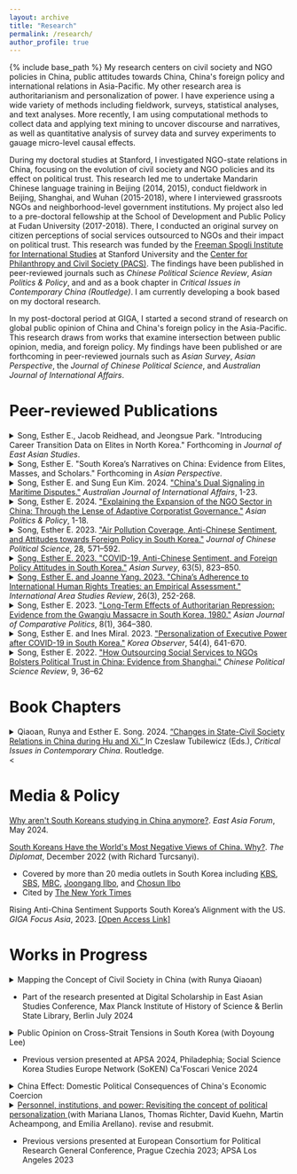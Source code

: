 ```yaml
---
layout: archive
title: "Research"
permalink: /research/
author_profile: true
---
```


{% include base_path %}
My research centers on civil society and NGO policies in China, public attitudes towards China, China's foreign policy and international relations in Asia-Pacific. My other research area is authoritarianism and personalization of power. I have experience using a wide variety of methods including fieldwork, surveys, statistical analyses, and text analyses. More recently, I am using computational methods to collect data and applying text mining to uncover discourse and narratives, as well as quantitative analysis of survey data and survey experiments to gauage micro-level causal effects.

During my doctoral studies at Stanford, I investigated NGO-state relations in China, focusing on the evolution of civil society and NGO policies and its effect on political trust. This research led me to undertake Mandarin Chinese language training in Beijing (2014, 2015), conduct fieldwork in Beijing, Shanghai, and Wuhan (2015-2018), where I interviewed grassroots NGOs and neighborhood-level government institutions. My project also led to a pre-doctoral fellowship at the School of Development and Public Policy at Fudan University (2017-2018). There, I conducted an original survey on citizen perceptions of social services outsourced to NGOs and their impact on political trust. This research was funded by the [Freeman Spogli Institute for International Studies](https://fsi.stanford.edu/) at Stanford University and the [Center for Philanthropy and Civil Society (PACS)](https://pacscenter.stanford.edu/). The findings have been published in peer-reviewed journals such as *Chinese Political Science Review*, *Asian Politics & Policy*, and and as a book chapter in *Critical Issues in Contemporary China (Routledge)*. I am currently developing a book based on my doctoral research.

In my post-doctoral period at GIGA, I started a second strand of research on global public opinion of China and China's foreign policy in the Asia-Pacific. This research draws from works that examine intersection between public opinion, media, and foreign policy. My findings have been published or are forthcoming in peer-reviewed journals such as *Asian Survey*, *Asian Perspective*, the *Journal of Chinese Political Science*, and *Australian Journal of International Affairs*.

# Peer-reviewed Publications

<details style="display:inline"><summary>Song, Esther E., Jacob Reidhead, and Jeongsue Park. "Introducing Career Transition Data on Elites in North Korea." Forthcoming in <em>Journal of East Asian Studies</em>.</summary><br><p>We introduce a novel dataset mapping career transitions of 505 elites in North Korea. Despite ample attention to granular data on elites, there's a lack of comprehensive information spanning state, party, military, and parastatal sectors. Granular rank and position data enable tracing intra- and inter-institutional elite mobility, opening new research avenues on North Korean elite studies and leader-elite dynamics in personalist autocracies. Exploiting within-regime threat level variation during successions, we test hypotheses on dictators' use of intra- versus inter-institutional elite management. We conclude with implications for new research directions in North Korean studies and authoritarianism literature.

- Previous versions presented at MPSA, Chicago; Stanford Network Forum, Stanford University; ECPR Prague 2023; All Souls College, Oxford University April 2024.</p></details>

<details style="display:inline"><summary>Song, Esther E. "South Korea’s Narratives on China: Evidence from Elites, Masses, and Scholars." Forthcoming in <em>Asian Perspective.</em></summary><br><p>What are the narratives on China in South Korea since the normalization of two countries in 1992? Drawing from computational analysis of scholarly articles, op-eds, and polls, this paper presents a descriptive picture of narratives on China in South Korea put forward by different sectors of the society - the elites, masses, and the scholars. The finding shows that while scholarly narratives in South Korea towards China have remained balanced, within domestic politics the narrative towards China has become increasingly polarized in the post-2015 period. Factors contributing to this polarization include China’s hawkish response to South Korea’s foreign policy choices, most evidently demonstrated during the THAAD dispute. Other recent issues include the COVID-19 which has sparked debate at the elite level on whether weak enforcement of border controls towards travelers from China demonstrate lack of sovereignty and an overt pro-China attitude by then incumbent Moon administration.

- Previous version presented at Helmut Schmidt Stiftung Conference on International China Narratives in Politics and Economics Since 1945, Hamburg Germany 2023.
</p></details>

<details style="display:inline"><summary>Song, Esther E. and Sung Eun Kim. 2024. <a href="https://www.tandfonline.com/doi/full/10.1080/10357718.2024.2394179" target="_blank">"China's Dual Signaling in Maritime Disputes."</a> <em>Australian Journal of International Affairs</em>, 1-23.</summary><br><p>How does China signal foreign policy intentions to domestic and international audience during territorial conflicts? While China can signal its resolve by provoking nationalism at home, doing so may risk appearing threatening to neighboring countries in the region. We argue that China resolves the dilemma by sending different types of messages to domestic and international audiences. Focusing on China’s maritime conflicts in the South China Sea and the East China Sea, we examine China’s narratives regarding the maritime disputes through the analysis of state-run media. Our findings from text mining and topic analyses of more than 31,000 state media reports from 2002 to 2021 suggest that China signals to the international audience on international cooperation emphasizing diplomatic and peaceful resolutions while relatively less in domestic media. The analyses have implications on how China signals foreign policy intentions amidst rising nationalism.

- Previous version presented at 2023 APSA Los Angeles; GIGA Workshop on Foreign Policy 2023
</p></details>

<details style="display:inline"><summary>Song, Esther E. 2024. <a href="https://onlinelibrary.wiley.com/doi/10.1111/aspp.12752" target="_blank">"Explaining the Expansion of the NGO Sector in China: Through the Lense of Adaptive Corporatist Governance."</a> <em>Asian Politics & Policy</em>, 1-18.</summary><br><p>What explains the exponential growth of the number of NGOs in China during the recent decades? Moving beyond the extant literature that focuses on the strategic relationship between NGOs and the local state, this article argues that the growth can be also attributed to the central state which has focused on the promotion of different types of NGOs throughout time. The proactive role of the central state has become more conspicuous under Xi administration where the party-state plays a more active role in maneuvering the growth of a service-oriented third sector. This adaptive strategy has led to the counterintuitive phenomenon of an increase in institutional space for NGOs in authoritarian China, especially the social service-oriented NGOs in recent years. This article draws from theories of institutional change to explain the process through which the central state has expanded institutional space for NGOs throughout time.</p></details>
     
<details style="display:inline"><summary>Song, Esther E. 2023. <a href="https://doi.org/10.1007/s11366-023-09849-z" target="_blank">"Air Pollution Coverage, Anti-Chinese Sentiment, and Attitudes towards Foreign Policy in South Korea."</a> <em>Journal of Chinese Political Science</em>, 28, 571–592.</summary><br><p>Air pollutants allegedly originating from China have become a thorny issue in South Korea. Despite a neutral view of the topic on the part of the South Korean government, recent public polls show a high correlation between the air pollution issue and negative sentiment toward China. How has the media reported on China regarding air pollutants in South Korea? What is the effect of media reports on air pollution on anti-Chinese sentiment and foreign policy attitudes? By examining news headlines and Twitter data in 2015 and 2018, this work finds that media reports blaming China for air pollution doubled during the 2015–2018 period. Discourse surrounding air pollution also shifted: negative sentiment directed at both the Chinese government and the Chinese people increased in 2018 compared to 2015. In addition, an original online survey experiment shows that China-blaming articles have a causal effect on increasing related resentment, particularly toward Chinese people, and that this effect is moderated by age group. Such articles have also had negative effects on foreign policy attitudes via increased anti-Chinese sentiment; greater hostility toward the Chinese people is found to have a causal effect on reduced support for strengthening relations with their country.

- Working versions presented at 2019 APSA Washington D.C.<a href="https://apsa2019-apsa.ipostersessions.com/default.aspx?s=DF-1D-34-3D-64-33-21-12-B0-42-57-A1-87-AC-68-E1" target="_blank">[iPoster]</a>; GIGA Workshop on Foreign Policy 2022; Helmut Schmidt Stiftung Conference on International China Narratives in Politics and Economics Since 1945, Hamburg Germany 2023

- Cited in <a href="https://eastasiaforum.org/2024/05/24/why-arent-south-koreans-studying-in-china-anymore/" target="_blank">East Asia Forum
</p></details>

<details style="display:inline"><summary>Song, Esther E. 2023. <a href="https://t.co/ulZlIiRwHZ" target="_blank">"COVID-19, Anti-Chinese Sentiment, and Foreign Policy Attitudes in South Korea."</a> <em>Asian Survey</em>, 63(5), 823–850.</summary><br><p>COVID-19 generated significant anti-Chinese sentiment in South Korea. Domestic elite-level narratives regarding China at the pandemic’s onset were highly polarized: conservative parties advocated border shutdowns, emphasizing China as originating the virus, while progressive parties warned that this would incite xenophobia. Did these narratives shape anti-Chinese sentiment, and what are their foreign policy effects? Using social media data, I show that despite the polarized narratives at the elite level, attitudes of both conservative and progressive voters became unfavorable toward China following COVID-19’s onset. Furthermore, statistical analyses of survey data show that this blame is strongly associated with negative perceptions of China. Although substantively not directly linked to foreign policy, blame of China is strongly associated with rejection of foreign policy alignment with China and a shift toward supporting alignment with the US. These results have implications for understanding public support of South Korea’s foreign policy amid US–China bifurcation.

- Previous version presented at <a href="https://sinofon.cz/surveys/" target="blank_">Sinophone Borderlands: Global Views on China Conference, Palacky University
</p></details>

<details style="display:inline"><summary>Song, Esther E. and Joanne Yang. 2023. <a href="https://journals.sagepub.com/doi/10.1177/22338659231175830" target="blank_">"China’s Adherence to International Human Rights Treaties: an Empirical Assessment."</a> <em>International Area Studies Review</em>, 26(3), 252-268.</summary><br><p>Despite China's growing participation and accession to international human rights treaties, there exists a wide perception that China violates international human rights norms. When empirically assessing whether China adheres to international human rights norms outlined in international human rights law, we find that there is variation across treaties and across time—China shows relatively higher adherence to norms pertaining to gender equality, economic rights, social and cultural rights, compared to rights to freedom from torture. Improvements in adherence to gender equality, economic rights, social and cultural rights have shown relative improvement over time compared to rights to freedom from torture due to previous efforts to improve welfare under Hu-Wen administration (2002–2012). We additionally find that the variation in adherence across treaties stems from China's distinct human rights norms, which prioritize economic development and national sovereignty over indivisibility of human rights. Our findings contribute to furthering existing understanding of China's relationship with the international human rights regime.

- Cited by <a href="https://theconversation.com/how-to-encourage-china-to-become-a-law-abiding-member-of-the-rules-based-international-order-218223" target="blank_a">The Conversation</a>
</p></details>

<details style="display:inline"><summary>Song, Esther E. 2023. <a href="https://journals.sagepub.com/doi/epub/10.1177/20578911221147994" target="blank_">"Long-Term Effects of Authoritarian Repression: Evidence from the Gwangju Massacre in South Korea, 1980."</a> <em>Asian Journal of Comparative Politics</em>, 8(1), 364–380.</summary><br><p>What are the long-term effects of authoritarian repression on political trust in a post-democratization context? Using the Gwangju Massacre in South Korea as a case study, this article finds that indirect and direct experience of state-perpetrated violence of the critical-period cohort—who were aged 17–25 during the incident—can have long-term negative effects on trust levels towards the government. Difference-in-difference analysis of national survey data collected in 2008 and 2012 reveals that experience with violence has long-term negative consequences on government trust. Results are robust even when including significant covariates of institutional theories and cultural theories, such as interpersonal trust, evaluation of government performance, as well as satisfaction with the economy. Drawing from memory studies, this article argues that the effects are due to collective memory formed during the critical period.</p></details>

<details style="display:inline"><summary>Song, Esther E. and Ines Miral. 2023. <a href="https://scholar.kyobobook.co.kr/article/detail/4010068022214" target="_blank">"Personalization of Executive Power after COVID-19 in South Korea."</a> <em>Korea Observer</em>, 54(4), 641-670.</a></summary><br><p>How has COVID-19 affected the personalization of executive power in South Korea? To answer this question, we draw on the conceptual framework of personalization concerning democracies and autocracies. We find that, personalization attempts were made via mechanism of personnel management (e.g., the appointment of allies within the pandemic-response bureaucracy) and via mechanism violence which consists of enacting the Infectious Diseases Control and Prevention Act, which restricted the freedom of assembly of anti-government forces. However, personnel management was more pronounced than the mechanism of violence due to the role of administrative courts and the National Human Rights Commission, which prevented an outright ban of freedom of assembly. Under the Park administration, many personalization attempts were made but not fully realized due to the fragmented command chain within the pandemic bureaucracy. We discuss the prospects of continued personalization under the Yoon administration via personnel management in the pandemic bureaucracy.

- Part of the research presented at Computational Social Science Workshop, Graduate School of International Studies, Ewha Womans University, Seoul South Korea October 2023
</p></details>

<details style="display:inline"><summary>Song, Esther E. 2022. <a href="https://link.springer.com/article/10.1007/s41111-021-00207-z" target="_blank">"How Outsourcing Social Services to NGOs Bolsters Political Trust in China: Evidence from Shanghai."</a> <em>Chinese Political Science Review</em>, 9, 36–62</summary><br><p>The Chinese Communist Party has recently acknowledged its attempts to bolster good governance by outsourcing public and social service functions to social organizations—non-profit organizations, either created by relevant government bureaus, developed through non-profit incubators, or voluntarily created civil society groups. Do these services gender political trust for the party-state? Using matching methods on an original survey data collected in communities in Shanghai, this article reveals two important findings. (1) Service efficacy—the internal belief that one can affect the content of the services show strong correlation with political trust and the relationship is stronger than that between service quality and political support. (2) There is strong evidence for credit transfer—whilst accountability for these services is attributed to grassroots actors and there is strong correlation between service efficacy and political support, political support increases only for the central government level. The results show how the new programs of social service outsourcing and incorporation of non-governmental organizations in service provision can increase support for the party-state. 

- Previous versions presented at 2019 MPSA Chicago; 2019 Bay Area Comparative Urban Politics Workshop, UC Berkeley; 2019 China Social Science Workshop, Stanford University
</p></details>

# Book Chapters

<details style="display:inline"><summary>Qiaoan, Runya and Esther E. Song. 2024. <a href="https://www.taylorfrancis.com/chapters/edit/10.4324/9781003227014-4/state-civil-society-relations-china-hu-jintao-xi-jinping-runya-qiaoan-esther-song?context=ubx&refId=457ddd66-47a6-4d74-8d98-0df445118c89" target="blank_">“Changes in State-Civil Society Relations in China during Hu and Xi.” </a>In Czeslaw Tubilewicz (Eds.), <em>Critical Issues in Contemporary China</em>. Routledge.</summary><br><p>This chapter traces Chinese official discourse and regulatory frameworks concerning civil society, scrutinizing their impact on the evolution of the Chinese third sector and their broader implications for China’s governance. The analysis unfolds over two distinct eras – the Hu Era (2002–2012) and the Xi Era (2013–present) – delving into how the Party-state strategically shapes the narrative and policies of civil society. The chapter incorporates a qualitative narrative analysis of Party publications and state documents and an examination of empirical case studies. The chapter not only sheds light on the adaptation of the Party-state to maintain control over the growing third sector but also unveils the nuanced interplay between official discourse and political practice. It also offers insights into the potential trajectory of China’s future civil society governance.</p></details><

# Media & Policy

[Why aren't South Koreans studying in China anymore?](https://eastasiaforum.org/2024/05/24/why-arent-south-koreans-studying-in-china-anymore/). *East Asia Forum*, May 2024.   

[South Koreans Have the World's Most Negative Views of China. Why?](https://thediplomat.com/2022/12/south-koreans-have-the-worlds-most-negative-views-of-china-why/). *The Diplomat*, December 2022 (with Richard Turcsanyi).
   * Covered by more than 20 media outlets in South Korea including [KBS](https://news.kbs.co.kr/news/view.do?ncd=6207159&ref=A), [SBS](https://news.sbs.co.kr/news/endPage.do?news_id=N1007024887&plink=ORI&cooper=NAVER), [MBC](https://imnews.imbc.com/replay/2022/nwtoday/article/6440097_35752.html), [Joongang Ilbo](https://www.joongang.co.kr/article/25129259), and [Chosun Ilbo](https://www.chosun.com/international/international_general/2022/12/28/NSJ6CQ37RNEM3JOVZWWAZDRAAI/?utm_source=naver&utm_medium=referral&utm_campaign=naver-news)
   * Cited by [The New York Times](https://www.nytimes.com/2023/04/10/opinion/south-korea-japan-china-relations.html)      

Rising Anti-China Sentiment Supports South Korea’s Alignment with the US. *GIGA Focus Asia*, 2023. [[Open Access Link]](https://www.giga-hamburg.de/en/publications/giga-focus/rising-anti-china-sentiment-supports-south-koreas-alignment-with-the-us)    

# Works in Progress

<details style="display:inline"><summary>Mapping the Concept of Civil Society in China (with Runya Qiaoan)</summary><br><p>Studies on civil society in China has suffered from a positivist bias where civil society is often conceptualized as the NGO sector. This conceptualization dismisses cultural and social contexts that distinguishes the how the concept of civil society is used and discussed in China. By leveraging a large corpus of text data and computational text analysis on scholarly articles on civil society in China from 2002 to 2021 and public discussions on the concept of civil society on online forums and social media, this article aims to uncover the major conceptual discussions on civil society in China and highlight how they differ from conceptualizations in western political thought.</p></details><ul><li><p>Part of the research presented at Digital Scholarship in East Asian Studies Conference, Max Planck Institute of History of Science & Berlin State Library, Berlin July 2024</p></li></ul>    

<details style="display:inline"><summary>Public Opinion on Cross-Strait Tensions in South Korea (with Doyoung Lee)</summary><br><p>South Korea has established a security alliance with the United States, yet its principal trading partner is China. This three-way association poses challenging foreign policy decisions for South Korea, particularly amid the backdrop of the intense rivalry between the United States and China. One of the dilemmas involves aligning with the U.S. and Taiwan concerning military tensions in the Taiwan Strait. This decision is not only shaped by national interests but also by domestic factors such as public sentiment. This article explores South Korean public attitudes toward the escalating tensions between the U.S. and China over Taiwan, aiming to provide insight into the factors influencing their preferences. The analysis relies on data from social media, news sources, and surveys.</p></details><ul><li><p>Previous version presented at APSA 2024, Philadephia; Social Science Korea Studies Europe Network (SoKEN) Ca'Foscari Venice 2024</p></li></ul>    

<details style="display:inline"><summary>China Effect: Domestic Political Consequences of China's Economic Coercion</summary></details>   

<details style="display:inline"><summary><a href="https://www.econstor.eu/bitstream/10419/281768/1/1878883526.pdf" target="_blank">Personnel, institutions, and power: Revisiting the concept of political personalization </a>(with Mariana Llanos, Thomas Richter, David Kuehn, Martin Acheampong, and Emilia Arellano). revise and resubmit.</summary></details><ul><li><p> Previous versions presented at European Consortium for Political Research General Conference, Prague Czechia 2023; APSA Los Angeles 2023</p></li></ul>
